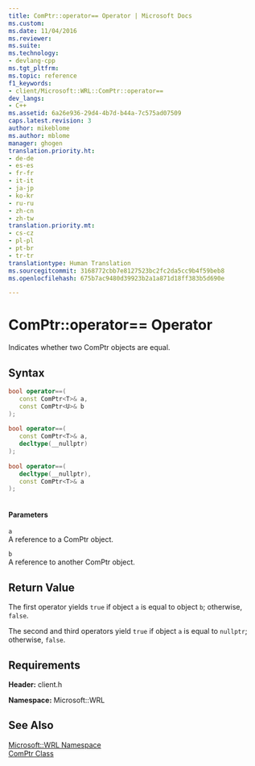 ```yaml
---
title: ComPtr::operator== Operator | Microsoft Docs
ms.custom: 
ms.date: 11/04/2016
ms.reviewer: 
ms.suite: 
ms.technology:
- devlang-cpp
ms.tgt_pltfrm: 
ms.topic: reference
f1_keywords:
- client/Microsoft::WRL::ComPtr::operator==
dev_langs:
- C++
ms.assetid: 6a26e936-29d4-4b7d-b44a-7c575ad07509
caps.latest.revision: 3
author: mikeblome
ms.author: mblome
manager: ghogen
translation.priority.ht:
- de-de
- es-es
- fr-fr
- it-it
- ja-jp
- ko-kr
- ru-ru
- zh-cn
- zh-tw
translation.priority.mt:
- cs-cz
- pl-pl
- pt-br
- tr-tr
translationtype: Human Translation
ms.sourcegitcommit: 3168772cbb7e8127523bc2fc2da5cc9b4f59beb8
ms.openlocfilehash: 675b7ac9480d39923b2a1a871d18ff383b5d690e

---
```

# ComPtr::operator== Operator
Indicates whether two ComPtr objects are equal.  
  
## Syntax  
  
```cpp  
bool operator==(  
   const ComPtr<T>& a,  
   const ComPtr<U>& b  
);  
  
bool operator==(  
   const ComPtr<T>& a,  
   decltype(__nullptr)  
);  
  
bool operator==(  
   decltype(__nullptr),  
   const ComPtr<T>& a  
);  
  
```  
  
#### Parameters  
 `a`  
 A reference to a ComPtr object.  
  
 `b`  
 A reference to another ComPtr object.  
  
## Return Value  
 The first operator yields `true` if object `a` is equal to object `b`; otherwise, `false`.  
  
 The second and third operators yield `true` if object `a` is equal to `nullptr`; otherwise, `false`.  
  
## Requirements  
 **Header:** client.h  
  
 **Namespace:** Microsoft::WRL  
  
## See Also  
 [Microsoft::WRL Namespace](../windows/microsoft-wrl-namespace.md)   
 [ComPtr Class](../windows/comptr-class.md)


<!--HONumber=Jan17_HO2-->


